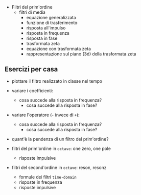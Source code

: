 * Filtri del prim'ordine
  * filtri di media
	* equazione generalizzata
	* funzione di trasferimento
	* risposta all'impulso
	* risposta in frequenza
	* risposta in fase
	* trasformata zeta
	* equazione con trasformata zeta
	* rappresentazione sul piano (3d) della trasformata zeta

## Esercizi per casa
* plottare il filtro realizzato in classe nel tempo

* variare i coefficienti:
  * cosa succede alla risposta in frequenza?
	* cosa succede alla risposta in fase?
	
* variare l'operatore (`-` invece di `+`):
  * cosa succede alla risposta in frequenza?
	* cosa succede alla risposta in fase?

* quant'è la pendenza di un filtro del prim'ordine?

* filtri del prim'ordine in `octave`: one zero, one pole
  * risposte impulsive
* filtri del second'ordine in `octave`: reson, resonz
  * formule dei filtri `time-domain`
  * risposte in frequenza
  * risposte impulsive
